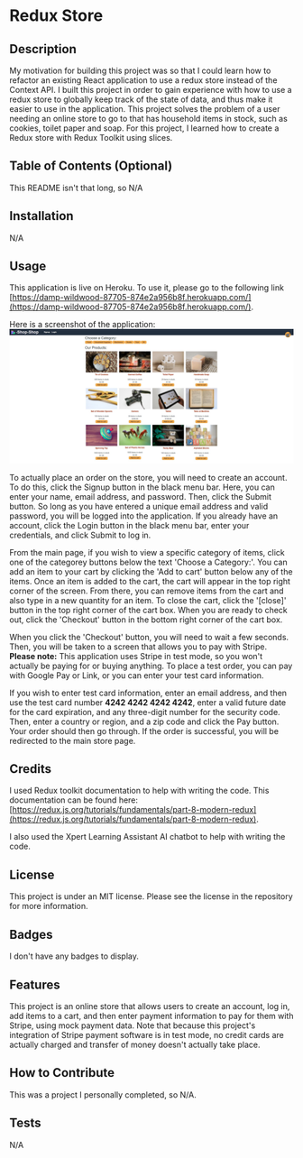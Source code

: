 # Redux Store

## Description

My motivation for building this project was so that I could learn how to refactor an existing React application to use a redux store instead of the Context API.  I built this project in order to gain experience with how to use a redux store to globally keep track of the state of data, and thus make it easier to use in the application.  This project solves the problem of a user needing an online store to go to that has household items in stock, such as cookies, toilet paper and soap.  For this project, I learned how to create a Redux store with Redux Toolkit using slices.

## Table of Contents (Optional)

This README isn't that long, so N/A

## Installation

N/A

## Usage

This application is live on Heroku.  To use it, please go to the following link [https://damp-wildwood-87705-874e2a956b8f.herokuapp.com/](https://damp-wildwood-87705-874e2a956b8f.herokuapp.com/).

Here is a screenshot of the application: ![A screenshot of the redux store](./client/public/images/redux-store-screenshot.JPG)

To actually place an order on the store, you will need to create an account.  To do this, click the Signup button in the black menu bar.  Here, you can enter your name, email address, and password.  Then, click the Submit button. So long as you have entered a unique email address and valid password, you will be logged into the application.  If you already have an account, click the Login button in the black menu bar, enter your credentials, and click Submit to log in.  

From the main page, if you wish to view a specific category of items, click one of the categorey buttons below the text 'Choose a Category:'.  You can add an item to your cart by clicking the 'Add to cart' button below any of the items.  Once an item is added to the cart, the cart will appear in the top right corner of the screen.  From there, you can remove items from the cart and also type in a new quantity for an item.  To close the cart, click the '\[close\]' button in the top right corner of the cart box.  When you are ready to check out, click the 'Checkout' button in the bottom right corner of the cart box.  

When you click the 'Checkout' button, you will need to wait a few seconds.  Then, you will be taken to a screen that allows you to pay with Stripe.  **Please note:**  This application uses Stripe in test mode, so you won't actually be paying for or buying anything.  To place a test order,  you can pay with Google Pay or Link, or you can enter your test card information.

If you wish to enter test card information, enter an email address, and then use the test card number **4242 4242 4242 4242**, enter a valid future date for the card expiration, and any three-digit number for the security code.  Then, enter a country or region, and a zip code and click the Pay button.  Your order should then go through.  If the order is successful, you will be redirected to the main store page.



## Credits

I used Redux toolkit documentation to help with writing the code.  This documentation can be found here: [https://redux.js.org/tutorials/fundamentals/part-8-modern-redux](https://redux.js.org/tutorials/fundamentals/part-8-modern-redux).

I also used the Xpert Learning Assistant AI chatbot to help with writing the code.

## License

This project is under an MIT license.  Please see the license in the repository for more information.

## Badges

I don't have any badges to display.

## Features

This project is an online store that allows users to create an account, log in, add items to a cart, and then enter payment information to pay for them with Stripe, using mock payment data.  Note that because this project's integration of Stripe payment software is in test mode, no credit cards are actually charged and transfer of money doesn't actually take place. 

## How to Contribute

This was a project I personally completed, so N/A.

## Tests

N/A
